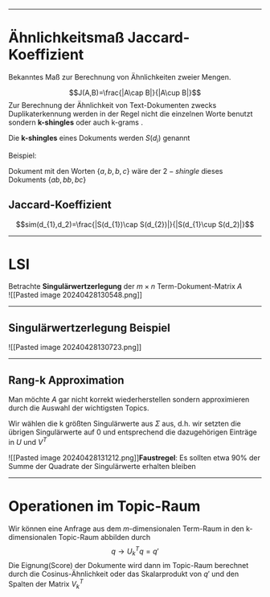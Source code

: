 
---
# Ähnlichkeitsmaß Jaccard-Koeffizient
Bekanntes Maß zur Berechnung von Ähnlichkeiten zweier Mengen.

$$J(A,B)=\frac{|A\cap B|}{|A\cup B|}$$
Zur Berechnung der Ähnlichkeit von Text-Dokumenten zwecks Duplikaterkennung werden in der Regel nicht die einzelnen Worte benutzt sondern __k-shingles__ oder auch k-grams .

Die __k-shingles__ eines Dokuments werden $S(d_{i})$ genannt

Beispiel:

Dokument mit den Worten $\lbrace a,b,b,c\rbrace$ wäre der $2-shingle$ dieses Dokuments $\lbrace ab,bb,bc\rbrace$ 

## Jaccard-Koeffizient
$$sim(d_{1},d_2)=\frac{|S(d_{1})\cap S(d_{2})|}{|S(d_{1}\cup S(d_2)|}$$

---
# LSI
Betrachte __Singulärwertzerlegung__ der $m\times n$ Term-Dokument-Matrix $A$   
![[Pasted image 20240428130548.png]]

---
## Singulärwertzerlegung Beispiel
![[Pasted image 20240428130723.png]]

---
## Rang-k Approximation
Man möchte $A$ gar nicht korrekt wiederherstellen sondern approximieren durch die Auswahl der wichtigsten Topics.

Wir wählen die k größten Singulärwerte aus $\Sigma$  aus, d.h. wir setzten die übrigen Singulärwerte auf $0$ und entsprechend die dazugehörigen Einträge in $U$ und $V^T$ 

![[Pasted image 20240428131212.png]]**Faustregel**: Es sollten etwa 90% der Summe der Quadrate der Singulärwerte erhalten bleiben

---
# Operationen im Topic-Raum
Wir können eine Anfrage aus dem $m$-dimensionalen Term-Raum in den k-dimensionalen Topic-Raum abbilden durch
$$q\rightarrow U_{k}^{T}q=q'$$
Die Eignung(Score) der Dokumente wird dann im Topic-Raum berechnet durch die Cosinus-Ähnlichkeit oder das Skalarprodukt von $q'$ und den Spalten der Matrix $V_{k}^{T}$ 